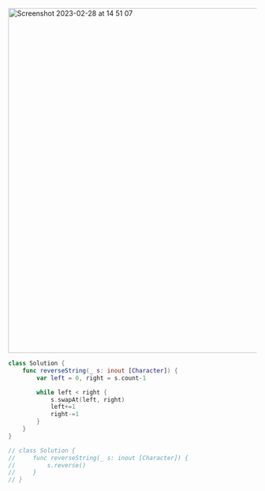 <img width="699" alt="Screenshot 2023-02-28 at 14 51 07" src="https://user-images.githubusercontent.com/73763976/221889639-f2b1a171-161c-445b-8b9b-1ffbdfc54188.png">



```swift
class Solution { 
    func reverseString(_ s: inout [Character]) { 
        var left = 0, right = s.count-1

        while left < right { 
            s.swapAt(left, right)
            left+=1
            right-=1
        }
    }
}
```

```swift
// class Solution {
//     func reverseString(_ s: inout [Character]) {
//         s.reverse()
//     }
// }

```
